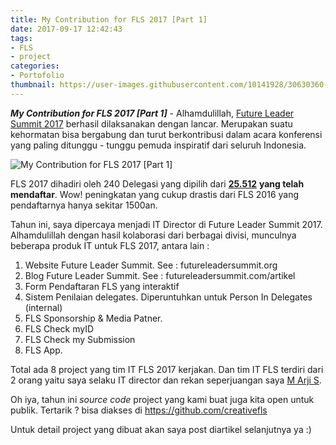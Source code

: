 ```yaml
---
title: My Contribution for FLS 2017 [Part 1]
date: 2017-09-17 12:42:43
tags:
- FLS
- project
categories:
- Portofolio
thumbnail: https://user-images.githubusercontent.com/10141928/30630360-80bbdaf2-9e0a-11e7-852f-9c05073bec0c.png
---
```

_**My Contribution for FLS 2017 [Part 1]**_ - Alhamdulillah, [Future Leader Summit 2017](https://futureleadersummit.org) berhasil dilaksanakan dengan lancar. Merupakan suatu kehormatan bisa bergabung dan turut berkontribusi dalam acara konferensi yang paling ditunggu - tunggu pemuda inspiratif dari seluruh Indonesia.
<!-- more -->
![My Contribution for FLS 2017 [Part 1]](https://user-images.githubusercontent.com/10141928/30630360-80bbdaf2-9e0a-11e7-852f-9c05073bec0c.png)

FLS 2017 dihadiri oleh 240 Delegasi yang dipilih dari [__25.512__](https://www.instagram.com/p/BWWaXm7DwOh/?taken-by=flsummit) __yang telah mendaftar__. Wow! peningkatan yang cukup drastis dari FLS 2016 yang pendaftarnya hanya sekitar 1500an.

Tahun ini, saya dipercaya menjadi IT Director di Future Leader Summit 2017. Alhamdulillah dengan hasil kolaborasi dari berbagai divisi, munculnya beberapa produk IT untuk FLS 2017, antara lain :

1. Website Future Leader Summit. See : futureleadersummit.org
2. Blog Future Leader Summit. See : futureleadersummit.com/artikel
3. Form Pendaftaran FLS yang interaktif
4. Sistem Penilaian delegates. Diperuntuhkan untuk Person In Delegates (internal)
5. FLS Sponsorship & Media Patner.
6. FLS Check myID
7. FLS Check my Submission
8. FLS App.

Total ada 8 project yang tim IT FLS 2017 kerjakan. Dan tim IT FLS terdiri dari 2 orang yaitu saya selaku IT director dan rekan seperjuangan saya [M Arji S](https://github.com/wkwksama).

Oh iya, tahun ini _source code_ project yang kami buat juga kita open untuk publik. Tertarik ? bisa diakses di https://github.com/creativefls

Untuk detail project yang dibuat akan saya post diartikel selanjutnya ya :)
